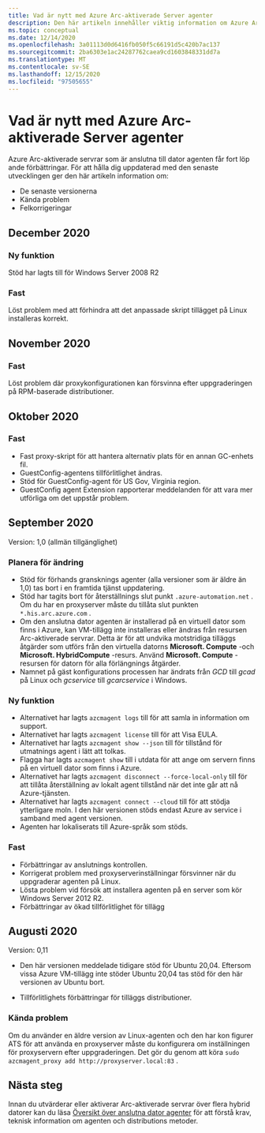 ```yaml
---
title: Vad är nytt med Azure Arc-aktiverade Server agenter
description: Den här artikeln innehåller viktig information om Azure Arc-aktiverade Server agenter. För många av de sammanfattade problemen finns det länkar till ytterligare information.
ms.topic: conceptual
ms.date: 12/14/2020
ms.openlocfilehash: 3a01113d0d6416fb050f5c66191d5c420b7ac137
ms.sourcegitcommit: 2ba6303e1ac24287762caea9cd1603848331dd7a
ms.translationtype: MT
ms.contentlocale: sv-SE
ms.lasthandoff: 12/15/2020
ms.locfileid: "97505655"
---
```

# <a name="whats-new-with-azure-arc-enabled-servers-agent"></a>Vad är nytt med Azure Arc-aktiverade Server agenter

Azure Arc-aktiverade servrar som är anslutna till dator agenten får fort löp ande förbättringar. För att hålla dig uppdaterad med den senaste utvecklingen ger den här artikeln information om:

- De senaste versionerna
- Kända problem
- Felkorrigeringar

## <a name="december-2020"></a>December 2020

### <a name="new-feature"></a>Ny funktion

Stöd har lagts till för Windows Server 2008 R2

### <a name="fixed"></a>Fast

Löst problem med att förhindra att det anpassade skript tillägget på Linux installeras korrekt.

## <a name="november-2020"></a>November 2020

### <a name="fixed"></a>Fast

Löst problem där proxykonfigurationen kan försvinna efter uppgraderingen på RPM-baserade distributioner.

## <a name="october-2020"></a>Oktober 2020

### <a name="fixed"></a>Fast

- Fast proxy-skript för att hantera alternativ plats för en annan GC-enhets fil.
- GuestConfig-agentens tillförlitlighet ändras.
- Stöd för GuestConfig-agent för US Gov, Virginia region.
- GuestConfig agent Extension rapporterar meddelanden för att vara mer utförliga om det uppstår problem.

## <a name="september-2020"></a>September 2020

Version: 1,0 (allmän tillgänglighet)

### <a name="plan-for-change"></a>Planera för ändring

- Stöd för förhands gransknings agenter (alla versioner som är äldre än 1,0) tas bort i en framtida tjänst uppdatering.
- Stöd har tagits bort för återställnings slut punkt `.azure-automation.net` . Om du har en proxyserver måste du tillåta slut punkten `*.his.arc.azure.com` .
- Om den anslutna dator agenten är installerad på en virtuell dator som finns i Azure, kan VM-tillägg inte installeras eller ändras från resursen Arc-aktiverade servrar. Detta är för att undvika motstridiga tilläggs åtgärder som utförs från den virtuella datorns **Microsoft. Compute** -och **Microsoft. HybridCompute** -resurs. Använd **Microsoft. Compute** -resursen för datorn för alla förlängnings åtgärder.
- Namnet på gäst konfigurations processen har ändrats från *GCD* till *gcad* på Linux och *gcservice* till *gcarcservice* i Windows.

### <a name="new-feature"></a>Ny funktion

- Alternativet har lagts `azcmagent logs` till för att samla in information om support.
- Alternativet har lagts `azcmagent license` till för att Visa EULA.
- Alternativet har lagts `azcmagent show --json` till för tillstånd för utmatnings agent i lätt att tolkas.
- Flagga har lagts `azcmagent show` till i utdata för att ange om servern finns på en virtuell dator som finns i Azure.
- Alternativet har lagts `azcmagent disconnect --force-local-only` till för att tillåta återställning av lokalt agent tillstånd när det inte går att nå Azure-tjänsten.
- Alternativet har lagts `azcmagent connect --cloud` till för att stödja ytterligare moln. I den här versionen stöds endast Azure av service i samband med agent versionen.
- Agenten har lokaliserats till Azure-språk som stöds.

### <a name="fixed"></a>Fast

- Förbättringar av anslutnings kontrollen.
- Korrigerat problem med proxyserverinställningar försvinner när du uppgraderar agenten på Linux.
- Lösta problem vid försök att installera agenten på en server som kör Windows Server 2012 R2.
- Förbättringar av ökad tillförlitlighet för tillägg

## <a name="august-2020"></a>Augusti 2020

Version: 0,11

- Den här versionen meddelade tidigare stöd för Ubuntu 20,04. Eftersom vissa Azure VM-tillägg inte stöder Ubuntu 20,04 tas stöd för den här versionen av Ubuntu bort.

- Tillförlitlighets förbättringar för tilläggs distributioner.

### <a name="known-issues"></a>Kända problem

Om du använder en äldre version av Linux-agenten och den har kon figurer ATS för att använda en proxyserver måste du konfigurera om inställningen för proxyservern efter uppgraderingen. Det gör du genom att köra `sudo azcmagent_proxy add http://proxyserver.local:83` .

## <a name="next-steps"></a>Nästa steg

Innan du utvärderar eller aktiverar Arc-aktiverade servrar över flera hybrid datorer kan du läsa [Översikt över anslutna dator agenter](agent-overview.md) för att förstå krav, teknisk information om agenten och distributions metoder.
